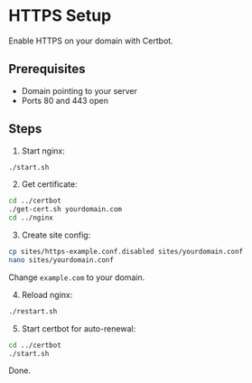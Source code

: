 # HTTPS Setup

Enable HTTPS on your domain with Certbot.

## Prerequisites

- Domain pointing to your server
- Ports 80 and 443 open

## Steps

1. Start nginx:
```bash
./start.sh
```

2. Get certificate:
```bash
cd ../certbot
./get-cert.sh yourdomain.com
cd ../nginx
```

3. Create site config:
```bash
cp sites/https-example.conf.disabled sites/yourdomain.conf
nano sites/yourdomain.conf
```

Change `example.com` to your domain.

4. Reload nginx:
```bash
./restart.sh
```

5. Start certbot for auto-renewal:
```bash
cd ../certbot
./start.sh
```

Done.
